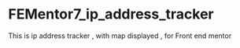 # FEMentor7_ip_address_tracker
This is ip address tracker , with map displayed , for Front end mentor




